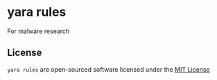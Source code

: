 
# yara rules
For malware research

## License
`yara rules` are open-sourced software licensed under the [MIT License](LICENSE)


